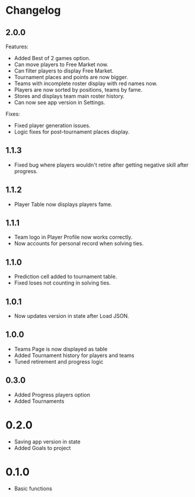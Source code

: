 # Changelog

## 2.0.0

Features:

* Added Best of 2 games option.
* Can move players to Free Market now.
* Can filter players to display Free Market.
* Tournament places and points are now bigger.
* Teams with incomplete roster display with red names now.
* Players are now sorted by positions, teams by fame.
* Stores and displays team main roster history.
* Can now see app version in Settings.

Fixes:

* Fixed player generation issues.
* Logic fixes for post-tournament places display.

## 1.1.3

* Fixed bug where players wouldn't retire after getting negative skill after progress.

## 1.1.2

* Player Table now displays players fame.

## 1.1.1

* Team logo in Player Profile now works correctly.
* Now accounts for personal record when solving ties.

## 1.1.0

* Prediction cell added to tournament table.
* Fixed loses not counting in solving ties.

## 1.0.1

* Now updates version in state after Load JSON.

## 1.0.0

* Teams Page is now displayed as table
* Added Tournament history for players and teams
* Tuned retirement and progress logic

## 0.3.0

* Added Progress players option
* Added Tournaments

# 0.2.0

* Saving app version in state
* Added Goals to project

# 0.1.0

* Basic functions
